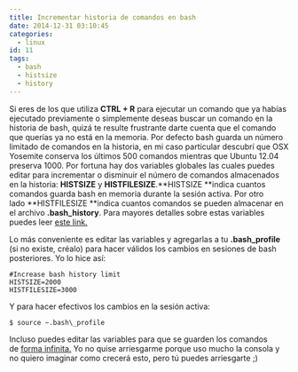 ```yaml
---
title: Incrementar historia de comandos en bash
date: 2014-12-31 03:10:45
categories:
  - linux
id: 11
tags:
  - bash
  - histsize
  - history
---
```


Si eres de los que utiliza **CTRL + R** para ejecutar un comando que ya habías ejecutado previamente o simplemente deseas buscar un comando en la historia de bash, quizá te resulte frustrante darte cuenta que el comando que querías ya no está en la memoria. Por defecto bash guarda un número limitado de comandos en la historia, en mi caso particular descubrí que OSX Yosemite conserva los últimos 500 comandos mientras que Ubuntu 12.04 preserva 1000. Por fortuna hay dos variables globales las cuales puedes editar para incrementar o disminuir el número de comandos almacenados en la historia: **HISTSIZE** y **HISTFILESIZE**.**HISTSIZE **indica cuantos comandos guarda bash en memoria durante la sesión activa. Por otro lado **HISTFILESIZE **indica cuantos comandos se pueden almacenar en el archivo **.bash\_history**. Para mayores detalles sobre estas variables puedes leer [este link.](http://stackoverflow.com/questions/19454837/bash-histsize-vs-histfilesize) 
<!-- more -->

Lo más conveniente es editar las variables y agregarlas a tu **.bash\_profile** (si no existe, créalo) para hacer válidos los cambios en sesiones de bash posteriores. Yo lo hice así:

```
#Increase bash history limit
HISTSIZE=2000
HISTFILESIZE=3000
```

Y para hacer efectivos los cambios en la sesión activa:

```
$ source ~.bash\_profile
```

Incluso puedes editar las variables para que se guarden los comandos de [forma infinita.](http://superuser.com/questions/479726/how-to-get-infinite-command-history-in-bash) Yo no quise arriesgarme porque uso mucho la consola y no quiero imaginar como crecerá esto, pero tú puedes arriesgarte ;)